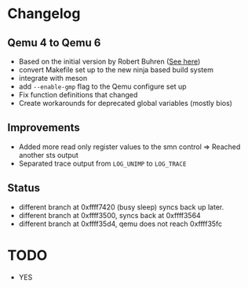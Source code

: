 # Changelog

## Qemu 4 to Qemu 6
 - Based on the initial version by Robert Buhren ([See here](./resources.md))
 - convert Makefile set up to the new ninja based build system
 - integrate with meson
 - add `--enable-gmp` flag to the Qemu configure set up
 - Fix function definitions that changed
 - Create workarounds for deprecated global variables (mostly bios)

## Improvements
 - Added more read only register values to the smn control => Reached another sts output
 - Separated trace output from `LOG_UNIMP` to `LOG_TRACE`

## Status
 - different branch at 0xffff7420 (busy sleep) syncs back up later.
 - different branch at 0xffff3500, syncs back at 0xffff3564
 - different branch at 0xffff35d4, qemu does not reach 0xffff35fc

# TODO
 - YES
